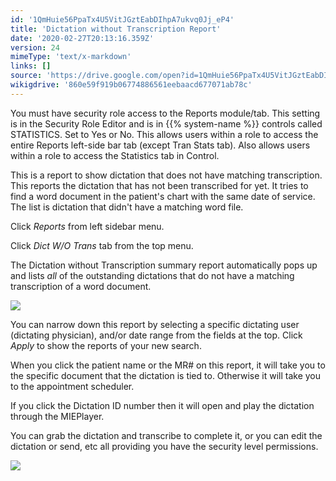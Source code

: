 ```yaml
---
id: '1QmHuie56PpaTx4U5VitJGztEabDIhpA7ukvq0Jj_eP4'
title: 'Dictation without Transcription Report'
date: '2020-02-27T20:13:16.359Z'
version: 24
mimeType: 'text/x-markdown'
links: []
source: 'https://drive.google.com/open?id=1QmHuie56PpaTx4U5VitJGztEabDIhpA7ukvq0Jj_eP4'
wikigdrive: '860e59f919b06774886561eebaacd677071ab78c'
---
```

You must have security role access to the Reports module/tab. This setting is in the Security Role Editor and is in {{% system-name %}} controls called STATISTICS. Set to Yes or No. This allows users within a role to access the entire Reports left-side bar tab (except Tran Stats tab). Also allows users within a role to access the Statistics tab in Control.

This is a report to show dictation that does not have matching transcription. This reports the dictation that has not been transcribed for yet. It tries to find a word document in the patient's chart with the same date of service. The list is dictation that didn't have a matching word file.

Click *Reports* from left sidebar menu.

Click *Dict W/O Trans* tab from the top menu.

The Dictation without Transcription summary report automatically pops up and lists *all* of the outstanding dictations that do not have a matching transcription of a word document.

![](../dictation-without-transcription-report.assets/4ebac20b9a1ccc66b361eee9fa81770a.png)

You can narrow down this report by selecting a specific dictating user (dictating physician), and/or date range from the fields at the top. Click *Apply* to show the reports of your new search.

When you click the patient name or the MR# on this report, it will take you to the specific document that the dictation is tied to. Otherwise it will take you to the appointment scheduler.

If you click the Dictation ID number then it will open and play the dictation through the MIEPlayer.

You can grab the dictation and transcribe to complete it, or you can edit the dictation or send, etc all providing you have the security level permissions.

![](../dictation-without-transcription-report.assets/83d7e6ae0f56bafa871970f3cb538e0a.png)
